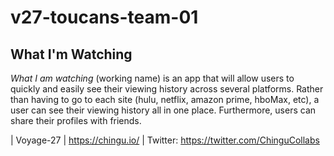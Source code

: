 # v27-toucans-team-01

## What I'm Watching

_What I am watching_ (working name) is an app that will allow users to quickly and easily see their viewing history across several platforms. Rather than having to go to each site (hulu, netflix, amazon prime, hboMax, etc), a user can see their viewing history all in one place. Furthermore, users can share their profiles with friends.













| Voyage-27 | https://chingu.io/ | Twitter: https://twitter.com/ChinguCollabs
